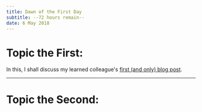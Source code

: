 ```yaml
---
title: Dawn of the First Day
subtitle: --72 hours remain--
date: 6 May 2018
---
```


# Topic the First:
In this, I shall discuss my learned colleague's [first (and only) blog post](https://logtothenthpower.wordpress.com/). 

---

# Topic the Second:

##